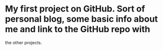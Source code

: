 # My first project on GitHub. Sort of personal blog, some basic info about me and link to the GitHub repo with 
the other projects.